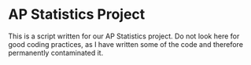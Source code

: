 # AP Statistics Project
This is a script written for our AP Statistics project. Do not look here for good coding practices, 
as I have written some of the code and therefore permanently contaminated it.

